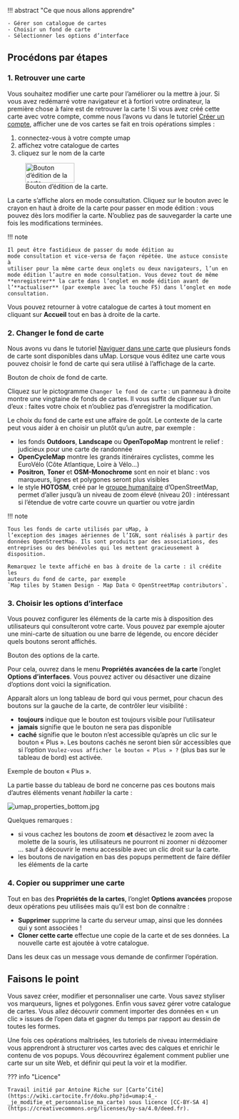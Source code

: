 !!! abstract "Ce que nous allons apprendre"

    - Gérer son catalogue de cartes
    - Choisir un fond de carte
    - Sélectionner les options d’interface

## Procédons par étapes

### 1. Retrouver une carte

Vous souhaitez modifier une carte pour l’améliorer ou la mettre à jour.
Si vous avez redémarré votre navigateur et à fortiori votre ordinateur,
la première chose à faire est de retrouver la carte ! Si vous avez créé
cette carte avec votre compte, comme nous l’avons vu dans le tutoriel
[Créer un compte](3-create-account.md), afficher
une de vos cartes se fait en trois opérations simples :

1.  connectez-vous à votre compte umap
2.  affichez votre catalogue de cartes
3.  cliquez sur le nom de la carte

<figure>
    <img alt="Bouton d’édition de la carte."
         src="../../../static/tutoriels/edit-map.png"
         width="110"
         height="44">
    <figcaption>Bouton d’édition de la carte.</figcaption>
</figure>

La carte s’affiche alors en mode consultation.
Cliquez sur le bouton avec le crayon en haut à droite de la carte pour
passer en mode édition : vous pouvez dès lors modifier la carte.
N’oubliez pas de sauvegarder la carte une fois les modifications
terminées.

!!! note

    Il peut être fastidieux de passer du mode édition au
    mode consultation et vice-versa de façon répétée. Une astuce consiste à
    utiliser pour la même carte deux onglets ou deux navigateurs, l’un en
    mode édition l’autre en mode consultation. Vous devez tout de même
    **enregistrer** la carte dans l’onglet en mode édition avant de
    l’**actualiser** (par exemple avec la touche F5) dans l’onglet en mode
    consultation.

Vous pouvez retourner à votre catalogue de cartes à tout moment en
cliquant sur **Accueil** tout en bas à droite de la carte.

### 2. Changer le fond de carte

Nous avons vu dans le tutoriel [Naviguer dans une carte](1-browsing-a-map.md)
que plusieurs fonds de carte sont disponibles dans uMap.
Lorsque vous éditez une carte vous pouvez
choisir le fond de carte qui sera utilisé à l’affichage de la carte.

<shot-scraper
    data-output="static/tutoriels/map-tilelayers.png"
    data-url="https://umap.openstreetmap.fr/fr/map/new/"
    data-alt="Bouton de choix de fond de carte."
    data-width="46"
    data-height="47"
    data-selector=".leaflet-toolbar-icon.update-map-tilelayers"
    data-padding="5"
    >Bouton de choix de fond de carte.</shot-scraper>

Cliquez sur le pictogramme `Changer le fond de carte` : un panneau à droite montre
une vingtaine de fonds de cartes. Il vous suffit de cliquer sur l’un
d’eux : faites votre choix et n’oubliez pas d’enregistrer la
modification.

Le choix du fond de carte est une affaire de goût. Le contexte de la
carte peut vous aider à en choisir un plutôt qu’un autre, par exemple :

-   les fonds **Outdoors**, **Landscape** ou **OpenTopoMap** montrent le
    relief : judicieux pour une carte de randonnée
-   **OpenCycleMap** montre les grands itinéraires cyclistes, comme les
    EuroVélo (Côte Atlantique, Loire à Vélo…)
-   **Positron**, **Toner** et **OSM-Monochrome** sont en noir et blanc
    : vos marqueurs, lignes et polygones seront plus visibles
-   le style **HOTOSM**, créé par le [groupe
    humanitaire](http://wiki.openstreetmap.org/wiki/FR:Humanitarian_OSM_Team)
    d’OpenStreetMap, permet d’aller jusqu’à un niveau de zoom élevé
    (niveau 20) : intéressant si l’étendue de votre carte couvre un
    quartier ou votre jardin

!!! note

    Tous les fonds de carte utilisés par uMap, à
    l’exception des images aériennes de l’IGN, sont réalisés à partir des
    données OpenStreetMap. Ils sont produits par des associations, des
    entreprises ou des bénévoles qui les mettent gracieusement à
    disposition.

    Remarquez le texte affiché en bas à droite de la carte : il crédite les
    auteurs du fond de carte, par exemple
    `Map tiles by Stamen Design - Map Data © OpenStreetMap contributors`.


### 3. Choisir les options d’interface

Vous pouvez configurer les éléments de la carte mis à disposition des
utilisateurs qui consulteront votre carte. Vous pouvez par exemple
ajouter une mini-carte de situation ou une barre de légende, ou encore
décider quels boutons seront affichés.

<shot-scraper
    data-output="static/tutoriels/map-settings.png"
    data-url="https://umap.openstreetmap.fr/fr/map/new/"
    data-alt="Bouton des options de la carte."
    data-width="46"
    data-height="47"
    data-selector=".leaflet-toolbar-icon.update-map-settings"
    data-padding="5"
    >Bouton des options de la carte.</shot-scraper>

Pour cela, ouvrez dans
le menu **Propriétés avancées de la carte** l’onglet **Options d’interfaces**.
Vous pouvez activer ou désactiver une dizaine d’options dont voici la
signification.

Apparaît alors un long tableau de bord qui vous permet, pour chacun des
boutons sur la gauche de la carte, de contrôler leur visibilité :

-   **toujours** indique que le bouton est toujours visible pour
    l’utilisateur
-   **jamais** signifie que le bouton ne sera pas disponible
-   **caché** signifie que le bouton n’est accessible qu’après un clic
    sur le bouton « Plus ».
    Les boutons cachés ne seront bien sûr accessibles que si l’option
    `Voulez-vous afficher le bouton « Plus » ?`
    (plus bas sur le tableau de bord) est activée.

<shot-scraper
    data-output="static/tutoriels/control-more.png"
    data-url="https://umap.openstreetmap.fr/en/map/new/"
    data-alt="Icône pour afficher plus d’options."
    data-width="46"
    data-height="33"
    data-selector=".umap-control-more"
    data-padding="5"
    >Exemple de bouton « Plus ».</shot-scraper>

La partie basse du tableau de bord ne concerne pas ces boutons mais
d’autres éléments venant *habiller* la carte :

![umap_properties_bottom.jpg](../../static/tutoriels/4-je-modifie-et-personnalise-ma-carte/umap_properties_bottom.jpg)

Quelques remarques :

-   si vous cachez les boutons de zoom **et** désactivez le zoom avec la
    molette de la souris, les utilisateurs ne pourront ni zoomer ni
    dézoomer … sauf à découvrir le menu accessible avec un clic droit
    sur la carte.
-   les boutons de navigation en bas des popups permettent de faire
    défiler les éléments de la carte


### 4. Copier ou supprimer une carte

Tout en bas des **Propriétés de la cartes**, l’onglet **Options
avancées** propose deux opérations peu utilisées mais qu’il est bon de
connaître :

-   **Supprimer** supprime la carte du serveur umap, ainsi que les
    données qui y sont associées !
-   **Cloner cette carte** effectue une copie de la carte et de ses
    données. La nouvelle carte est ajoutée à votre catalogue.

Dans les deux cas un message vous demande de confirmer l’opération.

## Faisons le point

Vous savez créer, modifier et personnaliser une carte.
Vous savez styliser vos marqueurs, lignes et polygones.
Enfin vous savez gérer votre catalogue de cartes.
Vous allez découvrir comment importer des données en « un clic »
issues de l’open data et gagner du temps par rapport au dessin de toutes les formes.

Une fois ces opérations maîtrisées, les tutoriels de niveau
intermédiaire vous apprendront à structurer vos cartes avec des calques
et enrichir le contenu de vos popups. Vous découvrirez également comment
publier une carte sur un site Web, et définir qui peut la voir et la
modifier.

??? info "Licence"

    Travail initié par Antoine Riche sur [Carto’Cité](https://wiki.cartocite.fr/doku.php?id=umap:4_-_je_modifie_et_personnalise_ma_carte) sous licence [CC-BY-SA 4](https://creativecommons.org/licenses/by-sa/4.0/deed.fr).

